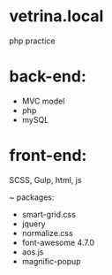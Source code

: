 # vetrina.local
php practice

# back-end:
* MVC model
* php
* mySQL

# front-end:
SCSS, Gulp, html, js

~ packages:
* smart-grid.css
* jquery
* normalize.css
* font-awesome 4.7.0
* aos.js
* magnific-popup
